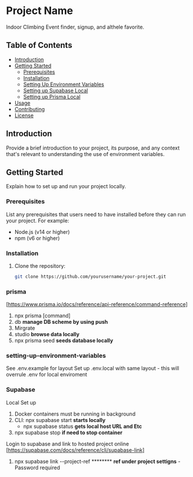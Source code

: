 # Project Name

Indoor Climbing Event finder, signup, and althele favorite. 

## Table of Contents

- [Introduction](#introduction)
- [Getting Started](#getting-started)
  - [Prerequisites](#prerequisites)
  - [Installation](#installation)
  - [Setting Up Environment Variables](#setting-up-environment-variables)
  - [Setting up Supabase Local](#supabase)
  - [Setting up Prisma Local](#prisma)
- [Usage](#usage)
- [Contributing](#contributing)
- [License](#license)

## Introduction

Provide a brief introduction to your project, its purpose, and any context that's relevant to understanding the use of environment variables.

## Getting Started

Explain how to set up and run your project locally.

### Prerequisites

List any prerequisites that users need to have installed before they can run your project. For example:

- Node.js (v14 or higher)
- npm (v6 or higher)

### Installation

1. Clone the repository:

   ```bash
   git clone https://github.com/yourusername/your-project.git


### prisma 
[https://www.prisma.io/docs/reference/api-reference/command-reference]
1. npx prisma [command]
  1. db **manage DB scheme by using push**
  2. Mirgrate  
  3. studio **browse data locally** 
2. npx prisma seed **seeds database locally** 


### setting-up-environment-variables
See .env.example for layout
Set up .env.local with same layout - this will overrule .env for local enviroment 



### Supabase 
Local Set up 
1. Docker containers must be running in background 
2. CLI: npx supabase start  **starts locally**
    - npx supabase status **gets local host URL and Etc** 
3. npx supabase stop **if need to stop container**

Login to supabase and link to hosted project online
[https://supabase.com/docs/reference/cli/supabase-link]
1. npx supabase link --project-ref ******** **ref under project settigns**
    -Password required 





